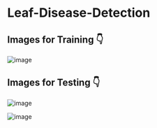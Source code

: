 # Leaf-Disease-Detection


## Images for Training 👇

![image](https://github.com/seiccn/Leaf-Disease-Detection/assets/4949583/d16e26c5-db07-4bda-9548-bb19a4274f6b)

## Images for Testing 👇

![image](https://github.com/seiccn/Leaf-Disease-Detection/assets/4949583/edd271c7-6b5a-4fc8-835f-f8ee8c0aa959)




![image](https://github.com/seiccn/Leaf-Disease-Detection/assets/4949583/2c4a2ae5-216e-4936-8508-6e2eb01d6780)
